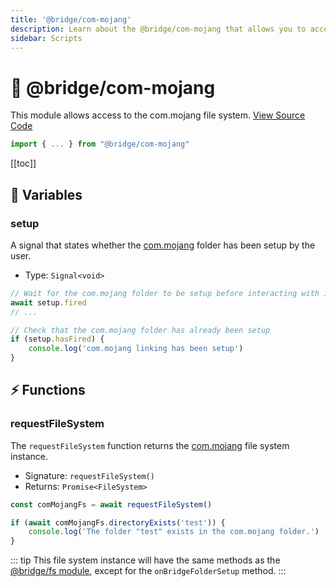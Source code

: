 ```yaml
---
title: '@bridge/com-mojang'
description: Learn about the @bridge/com-mojang that allows you to access the com.mojang file system.
sidebar: Scripts
---
```


# 📂 @bridge/com-mojang

This module allows access to the com.mojang file system.
[View Source Code](https://github.com/bridge-core/editor/blob/main/src/components/Extensions/Scripts/Modules/comMojang.ts)

```js
import { ... } from "@bridge/com-mojang"
```

[[toc]]

## 💼 Variables

### setup

A signal that states whether the [com.mojang](/guide/misc/com-mojang-syncing/index.html) folder has been setup by the user.

-   Type: `Signal<void>`

```js
// Wait for the com.mojang folder to be setup before interacting with it
await setup.fired
// ...

// Check that the com.mojang folder has already been setup
if (setup.hasFired) {
	console.log('com.mojang linking has been setup')
}
```

## ⚡ Functions

### requestFileSystem

The `requestFileSystem` function returns the [com.mojang](/guide/misc/com-mojang-syncing/index.html) file system instance.

-   Signature: `requestFileSystem()`
-   Returns: `Promise<FileSystem>`

```js
const comMojangFs = await requestFileSystem()

if (await comMojangFs.directoryExists('test')) {
	console.log('The folder "test" exists in the com.mojang folder.')
}
```

::: tip
This file system instance will have the same methods as the [@bridge/fs module](/extensions/scripts/fs), except for the `onBridgeFolderSetup` method.
:::
